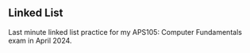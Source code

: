 ## Linked List 
Last minute linked list practice for my APS105: Computer Fundamentals exam in April 2024.
